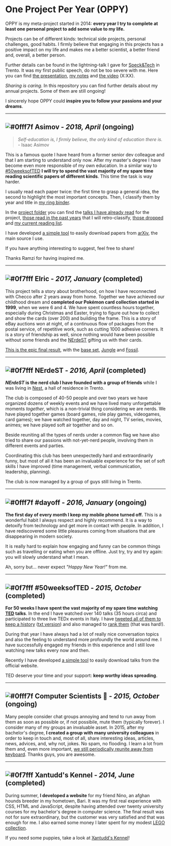 # One Project Per Year (OPPY)

OPPY is my meta-project started in 2014: **every year I try to complete at 
least one personal project to add some value to my life.**

Projects can be of different kinds: technical side projects, personal 
challenges, good habits. 
I firmly believe that engaging in this projects has a positive impact on my 
life and makes me a better scientist, a better friend and, overall, a better 
person.

Further details can be found in the lightning-talk I gave for 
[Speck&Tech](http://speckand.tech/) in Trento. It was my first public speech, 
do not be too severe with me. Here you can find 
[the presentation](
https://github.com/ShadowTemplate/OPPY/blob/master/Speck%26Tech%20talk/Speck%26Tech%20presentation%20-%20OPPY:%20on%20the%20importance%20of%20personal%20projects.pdf), 
[my notes](
https://github.com/ShadowTemplate/OPPY/blob/master/Speck%26Tech%20talk/Speck%26Tech%20notes%20-%20OPPY:%20on%20the%20importance%20of%20personal%20projects.txt) 
and [the video]() (X:XX).

*Sharing is caring.* In this repository you can find further details about my 
annual projects.
Some of them are still ongoing!

I sincerely hope OPPY could **inspire you to follow your passions and your 
dreams**.

---
## ![#0fff7f](https://placehold.it/18/0fff7f/000000?text=+) Asimov - *2018, April* (ongoing)

> *Self-education is, I firmly believe, the only kind of education there is.* -
Isaac Asimov

This is a famous quote I have heard from a former senior dev colleague and that I
am starting to understand only now.
After my master's degree I have become even more responsible of my own 
education.
In a similar way to [#50weeksofTED](
https://github.com/ShadowTemplate/OPPY#50weeksofted---2015-october-completed) 
**I will try to spend the vast majority of my 
spare time reading scientific papers of different kinds**.
This time the task is way harder.

I usually read each paper twice: the first time to grasp a general idea, the 
second to highlight the most important concepts.
Then, I classify them by year and title in [my ring binder](
https://raw.githubusercontent.com/ShadowTemplate/OPPY/master/pictures/ring_binder.jpg).


In the [project folder](
https://github.com/ShadowTemplate/OPPY/tree/master/Asimov) you can find the 
[talks I have already read](
https://github.com/ShadowTemplate/OPPY/blob/master/Asimov/list.txt) for the 
project, [those read in the past years](
https://github.com/ShadowTemplate/OPPY/blob/master/Asimov/legacy/list.txt
) that I will retro-classify, 
[those dropped](
https://github.com/ShadowTemplate/OPPY/blob/master/Asimov/dropped/list.txt
) and [my current reading list](
https://github.com/ShadowTemplate/OPPY/blob/master/Asimov/queue/list.txt
).

I have developed [a simple tool](
https://github.com/ShadowTemplate/arxiv-downloader) to easily download papers 
from [arXiv](http://arxiv.org/), the main source I use.

If you have anything interesting to suggest, feel free to share!

Thanks Ramzi for having inspired me.

---
## ![#0f7fff](https://placehold.it/18/0f7fff/000000?text=+) Elric - *2017, January* (completed)

This project tells a story about brotherhood, on how I have reconnected with 
Checco after 2 years away from home.
Together we have achieved our childhood dream and **completed our Pokémon card 
collection started in 1999**, when we were 6 and 4.
We have spent countless hours together, especially during Christmas and Easter, 
trying to figure out how to collect and show the cards (over 200) and building 
the frame.
This is a story of eBay auctions won at night, of a continuous flow of packages
from the postal service, of repetitive work, such as cutting 1000 adhesive 
corners.
It is a story of friendship as well, since nothing would have been possible 
without some friends and the [NErdeST](
https://github.com/ShadowTemplate/OPPY#nerdest---2016-april-ongoing) gifting us 
with their cards.

[This is the epic final result](
https://raw.githubusercontent.com/ShadowTemplate/OPPY/master/pictures/elric_final.jpg), 
with the [base set](https://bulbapedia.bulbagarden.net/wiki/Base_Set_(TCG)), 
[Jungle](https://bulbapedia.bulbagarden.net/wiki/Jungle_(TCG)) and [Fossil](
https://bulbapedia.bulbagarden.net/wiki/Fossil_(TCG)).

---
## ![#0f7fff](https://placehold.it/18/0f7fff/000000?text=+) NErdeST - *2016, April* (completed)

**_NErdeST_ is the nerd club I have founded with a group of friends** while I 
was living in [Nest](http://nest-trento.it/), a hall of residence in Trento.

The club is composed of 40-50 people and over two years we have organized 
dozens of weekly events and we have lived many unforgettable moments 
*together*, which is a non-trivial thing considering we are nerds.
We have played together games (board games, role play games, videogames, 
card games); we have watched together, day and night, TV series, movies, 
animes; we have played soft air together and so on.

Beside reuniting all the types of nerds under a common flag we have also tried 
to share our passions with not-yet-nerd people, involving them in different 
events and parties.

Coordinating this club has been unexpectedly hard and extraordinarily funny, 
but most of all it has been an invaluable experience for the set of soft 
skills I have improved (time management, verbal communication, leadership, 
planning).

The club is now managed by a group of guys still living in Trento.

---
## ![#0fff7f](https://placehold.it/18/0fff7f/000000?text=+) #dayoff - *2016, January* (ongoing)

**The first day of every month I keep my mobile phone turned off.**
This is a wonderful habit I always respect and highly recommend.
It is a way to detoxify from technology and get more in contact with people.
In addition, I have rediscovered some little pleasures coming from situations 
that are disappearing in modern society.

It is really hard to explain how engaging and funny can be common things such 
as travelling or eating when you are offline.
Just try, try and try again: you will slowly understand what I mean.

Ah, sorry but... never expect *"Happy New Year!"* from me.

---
## ![#0f7fff](https://placehold.it/18/0f7fff/000000?text=+) #50weeksofTED - *2015, October* (completed)

**For 50 weeks I have spent the vast majority of my spare time watching 
[TED](https://www.ted.com/) talks**.
In the end I have watched over 140 talks (35 hours circa) and participated to 
three live TEDx events in Italy.
I have [tweeted all of them to keep a history](
https://twitter.com/search?l=&q=%2350weeksofTED%20from%3Adjanvito) 
([txt version](
https://github.com/ShadowTemplate/OPPY/blob/master/%2350weeksofTED/TED%20talks%20list.txt)) 
and also managed to [rank them](
https://github.com/ShadowTemplate/OPPY/blob/master/%2350weeksofTED/TED%20talks%20ranking.txt
) (that was hard!).

During that year I have always had a lot of really nice conversation 
topics and also the feeling to understand more profoundly the world around 
me.
I have successfully engaged my friends in this experience and I still love 
watching new talks every now and then.

Recently I have developed [a simple tool](
https://github.com/ShadowTemplate/ted-downloader) to easily download talks from 
the official website.

TED deserve your time and your support: **keep worthy ideas spreading**.

---
## ![#0fff7f](https://placehold.it/18/0fff7f/000000?text=+) Computer Scientists :floppy_disk: - *2015, October* (ongoing)

Many people consider chat groups annoying and tend to run away from them 
as soon as possible or, if not possibile, mute them (typically forever).
I consider many of my groups an invaluable asset.
In 2015, after my bachelor's degree, **I created a group with many university 
colleagues** in order to keep in touch and, most of all, share interesting ideas,
articles, news, advices, and, why not, jokes. No spam, no flooding.
I learn a lot from them and, even more important, [we still periodically 
reunite away from keyboard](
https://raw.githubusercontent.com/ShadowTemplate/OPPY/master/pictures/computer_scientists.jpg).
Thanks guys, you are awesome. 

---
## ![#0f7fff](https://placehold.it/18/0f7fff/000000?text=+) Xantudd's Kennel - *2014, June* (completed)

During summer, **I developed a website** for my friend Nino, an afghan hounds 
breeder in my hometown, Bari. It was my first real experience with CSS, HTML 
and JavaScript, despite having attended over twenty university courses for my
bachelor's degree in computer science. The final result was not for sure 
extraordinary, but the customer was very satisfied and that was enough for me.
I also earned some money I later spent for my modest 
[LEGO collection](
https://raw.githubusercontent.com/ShadowTemplate/OPPY/master/pictures/lego_collection.jpg).

If you need some puppies, take a look at 
[Xantudd's Kennel](http://www.xantudds.com/)!

